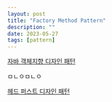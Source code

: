 ```yaml
---
layout: post
title: "Factory Method Pattern"
description: ""
date: 2023-05-27
tags: [pattern]
---
```


<a href="http://www.yes24.com/Product/Goods/12501269">자바 객체지향 디자인 패턴</a>

ㅁㄴㅇㅁㄴㅇ

<a href="http://www.yes24.com/Product/Goods/108192370">헤드 퍼스트 디자인 패턴</a>
